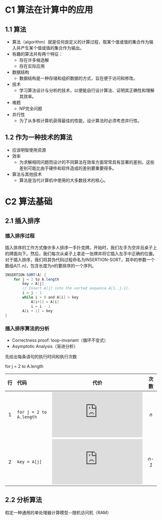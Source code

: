# C1 算法在计算中的应用
## 1.1 算法

* 算法（algorithm）就是任何良定义的计算过程，取某个值或值的集合作为输入并产生某个值或值的集合作为输出。
* 有趣的算法共有两个特征：
	+ 存在许多候选解
	+ 存在实际应用
* 数据结构
	+ 数据结构是一种存储和组织数据的方式，旨在便于访问和修改。
* 技术
	+ 学习算法设计与分析的技术，以便能自行设计算法、证明其正确性和理解其效率。
* 难题
	+ NP完全问题
* 并行性
	+ 为了从多核计算机获得最佳的性能，设计算法时必须考虑并行性。

## 1.2 作为一种技术的算法

* 应该明智使用资源
* 效率
	+ 为求解相同问题而设计的不同算法在效率方面常常具有显著的差别。这些差别可能比由于硬件和软件造成的差别要重要得多。
* 算法与其他技术
	+ 算法是当代计算机中使用的大多数技术的核心。

# C2 算法基础
## 2.1 插入排序
### 插入排序过程
插入排序的工作方式像许多人排序一手扑克牌。开始时，我们左手为空并且桌子上的牌面向下。然后，我们每次从桌子上拿走一张牌并将它插入左手中正确的位置。
对于插入排序，我们将其伪代码过程命名为INSERTION-SORT，其中的参数一个数组*A\[1..n\]*，包含长度为*n*的要排序的一个序列。
```java
INSERTION-SORT(A) {
	for j = 2 to A.length
		key = A[j]
		// Insert A[j] into the sorted sequence A[1..j-1].
		i = j - 1
		while i > 0 and A[i] > key
			A[i+1] = A[i]
			i = i - 1
		A[i + 1] = key
}
```
### 插入排序算法的分析
* Correctness proof: loop-invariant（循环不变式）
* Asymptotic Analysis（渐进分析）

先给出每条语句的执行时间和执行次数

for j = 2 to A.length

|行|代码|代价|次数
|:-:|:---|:--:|:--:|
|1|`for j = 2 to A.length`|![](http://latex.codecogs.com/gif.latex?c_1)|*n*|
|2|`key = A[j]`|![](http://latex.codecogs.com/gif.latex?c_2)|*n-1*|

## 2.2 分析算法
假定一种通用的单处理器计算模型--随机访问机（RAM）
